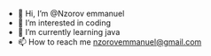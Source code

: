 - 👋 Hi, I’m @Nzorov emmanuel
- 👀 I’m interested in coding
- 🌱 I’m currently learning java
- 📫 How to reach me nzorovemmanuel@gmail.com

<!---
codewithemmy.netis a ✨ special ✨ repository because its `README.md` (this file) appears on your GitHub profile.
You can click the Preview link to take a look at your changes.
--->
